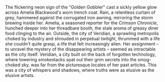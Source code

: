 The flickering neon sign of the "Golden Gobbler" cast a sickly yellow glow across Amelia Blackwood's worn trench coat.  Rain, a relentless curtain of grey, hammered against the corrugated iron awning, mirroring the storm brewing inside her.  Amelia, a seasoned reporter for the *Crimson Chronicle*, hunched deeper into her threadbare booth, the stale aroma of greasy diner food clinging to the air.  Outside, the city of Veridian, a sprawling metropolis choked by industry and shrouded in perpetual twilight, thrummed with a life she couldn't quite grasp, a life that felt increasingly alien.  Her assignment – to unravel the mystery of the disappearing artists – seemed as intractable as the city itself. Veridian, a city built on the back of forgotten technology, where towering smokestacks spat out their grim secrets into the smog-choked sky, was far from the picturesque locales of her past articles.  This was a city of whispers and shadows, where truths were as elusive as the elusive artists.

